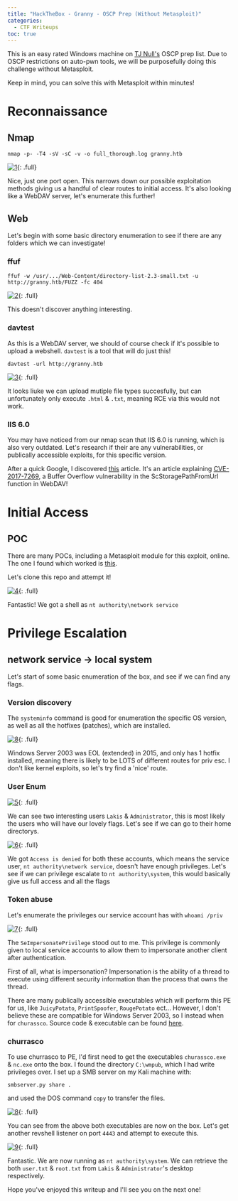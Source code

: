 ```yaml
---
title: "HackTheBox - Granny - OSCP Prep (Without Metasploit)"
categories:
  - CTF Writeups
toc: true
---
```


This is an easy rated Windows machine on [TJ Null's](https://docs.google.com/spreadsheets/u/1/d/1dwSMIAPIam0PuRBkCiDI88pU3yzrqqHkDtBngUHNCw8/htmlview#) OSCP prep list. Due to OSCP restrictions on auto-pwn tools, we will be purposefully doing this challenge without Metasploit. 

Keep in mind, you can solve this with Metasploit within minutes!

# Reconnaissance

## Nmap 

`nmap -p- -T4 -sV -sC -v -o full_thorough.log granny.htb`

[![1](/assets/images/Granny/1.png)](/assets/images/Granny/1.png){: .full}

Nice, just one port open. This narrows down our possible exploitation methods giving us a handful of clear routes to initial access. It's also looking like a WebDAV server, let's enumerate this further!

## Web

Let's begin with some basic directory enumeration to see if there are any folders which we can investigate!

### ffuf

`ffuf -w /usr/.../Web-Content/directory-list-2.3-small.txt -u http://granny.htb/FUZZ -fc 404`

[![2](/assets/images/Granny/2.png)](/assets/images/Granny/2.png){: .full}

This doesn't discover anything interesting.

### davtest

As this is a WebDAV server, we should of course check if it's possible to upload a webshell. `davtest` is a tool that will do just this!

`davtest -url http://granny.htb`

[![3](/assets/images/Granny/3.png)](/assets/images/Granny/3.png){: .full}

It looks liuke we can upload mutiple file types succesfully, but can unfortunately only execute `.html` & `.txt`, meaning RCE via this would not work.

### IIS 6.0

You may have noticed from our nmap scan that IIS 6.0 is running, which is also very outdated. Let's research if their are any vulnerabilities, or publically accessible exploits, for this specific version.

After a quick Google, I discovered [this](https://www.trendmicro.com/en_us/research/17/c/iis-6-0-vulnerability-leads-code-execution.html) article. It's an article explaining [CVE-2017-7269](https://cve.mitre.org/cgi-bin/cvename.cgi?name=CVE-2017-7269), a Buffer Overflow vulnerability in the ScStoragePathFromUrl function in WebDAV! 

# Initial Access

## POC

There are many POCs, including a Metasploit module for this exploit, online. The one I found which worked is [this](https://github.com/crypticdante/CVE-2017-7269). 

Let's clone this repo and attempt it!

[![4](/assets/images/Granny/4.png)](/assets/images/Granny/4.png){: .full}

Fantastic! We got a shell as `nt authority\network service`

# Privilege Escalation

## network service -> local system

Let's start of some basic enumeration of the box, and see if we can find any flags.

### Version discovery

The `systeminfo` command is good for enumeration the specific OS version, as well as all the hotfixes (patches), which are installed. 

[![8](/assets/images/Granny/8.png)](/assets/images/Granny/8.png){: .full}

Windows Server 2003 was EOL (extended) in 2015, and only has 1 hotfix installed, meaning there is likely to be LOTS of different routes for priv esc. I don't like kernel exploits, so let's try find a 'nice' route.

### User Enum

[![5](/assets/images/Granny/5.png)](/assets/images/Granny/5.png){: .full}

We can see two interesting users `Lakis` & `Administrator`, this is most likely the users who will have our lovely flags. Let's see if we can go to their home directorys.

[![6](/assets/images/Granny/6.png)](/assets/images/Granny/6.png){: .full}

We got `Access is denied` for both these accounts, which means the service user, `nt authority\network service`, doesn't have enough privileges. Let's see if we can privilege escalate to `nt authority\system`, this would basically give us full access and all the flags

### Token abuse

Let's enumerate the privileges our service account has with `whoami /priv`

[![7](/assets/images/Granny/7.png)](/assets/images/Granny/7.png){: .full}

The `SeImpersonatePrivilege` stood out to me. This privilege is commonly given to local service accounts to allow them to impersonate another client after authentication.

First of all, what is impersonation? Impersonation is the ability of a thread to execute using different security information than the process that owns the thread.

There are many publically accessible executables which will perform this PE for us, like `JuicyPotato`, `PrintSpoofer`, `RougePotato` ect... However, I don't believe these are compatible for Windows Server 2003, so I instead when for `churassco`. Source code & executable can be found [here](https://github.com/Re4son/Churrasco/).

### churrasco

To use churrasco to PE, I'd first need to get the executables `churassco.exe` & `nc.exe` onto the box. I found the directory `C:\wmpub`, which I had write privileges over. I set up a SMB server on my Kali machine with:

`smbserver.py share .`

and used the DOS command `copy` to transfer the files.

[![8](/assets/images/Granny/8.png)](/assets/images/Granny/8.png){: .full}

You can see from the above both executables are now on the box. Let's get another revshell listener on port `4443` and attempt to execute this.

[![9](/assets/images/Granny/9.png)](/assets/images/Granny/9.png){: .full}

Fantastic. We are now running as `nt authority\system`. We can retrieve the both `user.txt` & `root.txt` from `Lakis` & `Administrator`'s desktop respectively.

Hope you've enjoyed this writeup and I'll see you on the next one!  
